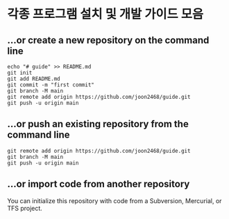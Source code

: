 # 각종 프로그램 설치 및 개발 가이드 모음

## …or create a new repository on the command line
```
echo "# guide" >> README.md
git init
git add README.md
git commit -m "first commit"
git branch -M main
git remote add origin https://github.com/joon2468/guide.git
git push -u origin main
```
## …or push an existing repository from the command line
```
git remote add origin https://github.com/joon2468/guide.git
git branch -M main
git push -u origin main
```
## …or import code from another repository
You can initialize this repository with code from a Subversion, Mercurial, or TFS project.